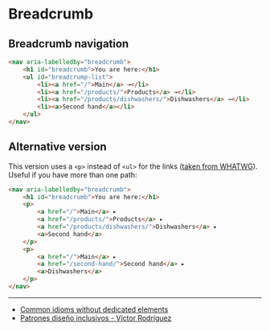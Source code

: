 # Breadcrumb

## Breadcrumb navigation

```html
<nav aria-labelledby="breadcrumb">
    <h1 id="breadcrumb">You are here:</h1>
    <ul id="breadcrump-list">
        <li><a href="/">Main</a> →</li>
        <li><a href="/products/">Products</a> →</li>
        <li><a href="/products/dishwashers/">Dishwashers</a> →</li>
        <li><a>Second hand</a></li>
    </ul>
</nav>
```

## Alternative version

This version uses a `<p>` instead of `<ul>` for the links
([taken from WHATWG](https://html.spec.whatwg.org/multipage/semantics-other.html#bread-crumb-navigation)).
Useful if you have more than one path:

```html
<nav aria-labelledby="breadcrumb">
    <h1 id="breadcrumb">You are here:</h1>
    <p>
        <a href="/">Main</a> ▸
        <a href="/products/">Products</a> ▸
        <a href="/products/dishwashers/">Dishwashers</a> ▸
        <a>Second hand</a>
    </p>
    <p>
        <a href="/">Main</a> ▸
        <a href="/second-hand/">Second hand</a> ▸
        <a>Dishwashers</a>
    </p>
</nav>
```

---

- [Common idioms without dedicated elements](https://www.w3.org/TR/html5/common-idioms-without-dedicated-elements.html#bread-crumb-navigation)
- [Patrones diseño inclusivos - Víctor Rodríguez](https://youtu.be/B2vbQ57Tf-c)
